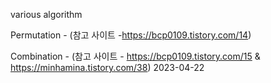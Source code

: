 various algorithm

Permutation - (참고 사이트 -https://bcp0109.tistory.com/14)

Combination - (참고 사이트 - https://bcp0109.tistory.com/15 & https://minhamina.tistory.com/38) 2023-04-22<br>

